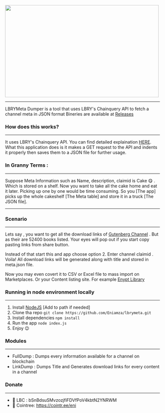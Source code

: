 <img src="https://upload.wikimedia.org/wikipedia/commons/thumb/4/4c/Dumper_logo.svg/1200px-Dumper_logo.svg.png" width="500" height="300">

-------------------

LBRYMeta Dumper is a tool that uses LBRY's Chainquery API to fetch a channel meta in JSON format
Bineries are available at [Releases](https://github.com/Eniamza/lbrymeta/releases)

### How does this works?

-------------------

It uses LBRY's Chainquery API. You can find detailed explaination [HERE](https://lbry.com/news/what-is-chainquery). 
What this application does is it makes a GET request to the API and indents it properly then saves them to a JSON file for further usage.

### In Granny Terms :

-------------------
Suppose Meta Information such as Name, description, claimid is Cake :yum: . Which is stored on a shelf. Now you want to take all the cake home and eat it later. Picking up one by one would be time consuming. So you [The app] picks up the whole cakeshelf [The Meta table] and store it in a truck [The JSON file].

-------------------

### Scenario

------------------
Lets say , you want to get all the download links of [Gutenberg Channel](https://lbry.tv/@Gutenberg:a) . But as their are 52400 books listed. Your eyes will pop out if you start copy pasting links from share button.

Instead of that start this and app choose option 2. Enter channel claimid . Voila! All download links will be generated along with title and stored in meta.json file.

Now you may even covert it to CSV or Excel file to mass import on Marketplaces. Or your Content listing site. For example [Enypt Library](https://enypt.cc)

### Running in node environment locally 

-------------------

1. Install [NodeJS](https://nodejs.org/en/download/) [Add to path if needed]
2. Clone tha repo `git clone https://github.com/Eniamza/lbrymeta.git`
3. Install dependencies `npm install`
4. Run the app `node index.js`
5. Enjoy :wink:

### Modules

--------------------

- FullDump : Dumps every information available for a channel on blockchain 
- LinkDump : Dumps Title and Generates download links for every content in a channel 

### Donate

--------------------

- 📗 LBC : bSnBdsuSMvzozjfiFDVfPoV4kbtN2YNRWM
- 🌲 Cointree: https://cointr.ee/eni

